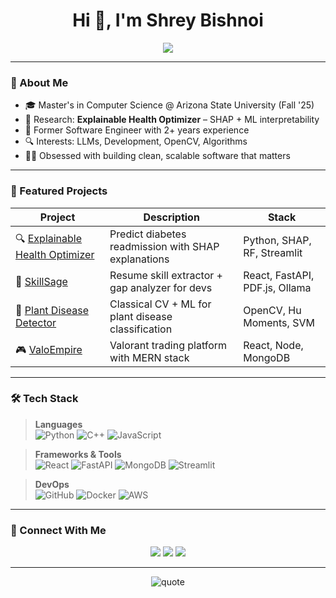 <h1 align="center">Hi 👋, I'm Shrey Bishnoi</h1>

<p align="center">
  <a href="https://github.com/shrey-Bish">
    <img src="https://readme-typing-svg.herokuapp.com?font=Fira+Code&weight=500&size=25&duration=2000&pause=1000&center=true&vCenter=true&color=00F9FF&width=450&lines=Full+Stack+Developer;Machine+Learning+Enthusiast;Building+SkillSage+%F0%9F%94%A5;Explaining+AI+%E2%9A%AA;Always+learning+new+things..." />
  </a>
</p>

---

### 🧠 About Me
- 🎓 Master's in Computer Science @ Arizona State University (Fall '25)
- 🧬 Research: **Explainable Health Optimizer** – SHAP + ML interpretability
- 💼 Former Software Engineer with 2+ years experience
- 🔍 Interests: LLMs, Development, OpenCV, Algorithms
- 🧑‍💻 Obsessed with building clean, scalable software that matters

---

### 🚀 Featured Projects

| Project | Description | Stack |
|--------|-------------|--------|
| 🔍 [Explainable Health Optimizer](https://github.com/shrey-Bish/explainable-health-optimizer) | Predict diabetes readmission with SHAP explanations | Python, SHAP, RF, Streamlit |
| 🎯 [SkillSage](https://github.com/shrey-Bish/skillsage) | Resume skill extractor + gap analyzer for devs | React, FastAPI, PDF.js, Ollama |
| 🌾 [Plant Disease Detector](https://github.com/shrey-Bish/plant-disease-detection) | Classical CV + ML for plant disease classification | OpenCV, Hu Moments, SVM |
| 🎮 [ValoEmpire](https://github.com/shrey-Bish/Valo-Empire) | Valorant trading platform with MERN stack | React, Node, MongoDB |

---

### 🛠️ Tech Stack

> **Languages**  
> ![Python](https://img.shields.io/badge/-Python-05122A?style=flat&logo=python) 
> ![C++](https://img.shields.io/badge/-C++-05122A?style=flat&logo=c%2B%2B) 
> ![JavaScript](https://img.shields.io/badge/-JavaScript-05122A?style=flat&logo=javascript)

> **Frameworks & Tools**  
> ![React](https://img.shields.io/badge/-React-05122A?style=flat&logo=react)
> ![FastAPI](https://img.shields.io/badge/-FastAPI-05122A?style=flat&logo=fastapi)
> ![MongoDB](https://img.shields.io/badge/-MongoDB-05122A?style=flat&logo=mongodb)
> ![Streamlit](https://img.shields.io/badge/-Streamlit-05122A?style=flat&logo=streamlit)

> **DevOps**  
> ![GitHub](https://img.shields.io/badge/-GitHub-05122A?style=flat&logo=github)
> ![Docker](https://img.shields.io/badge/-Docker-05122A?style=flat&logo=docker)
> ![AWS](https://img.shields.io/badge/-AWS-05122A?style=flat&logo=amazonaws)


---

### 🔗 Connect With Me

<p align="center">
  <a href="https://www.linkedin.com/in/shrey-bishnoi/"><img src="https://img.shields.io/badge/LinkedIn-blue?style=for-the-badge&logo=linkedin&logoColor=white" /></a>
  <a href="mailto:sbishnoi2000.sb@gmail.com"><img src="https://img.shields.io/badge/Gmail-D14836?style=for-the-badge&logo=gmail&logoColor=white" /></a>
  <a href="https://shrey-bish.github.io/Portfolio/"><img src="https://img.shields.io/badge/Portfolio-000?style=for-the-badge&logo=vercel" /></a>
</p>

---

<p align="center">
  <img src="https://quotes-github-readme.vercel.app/api?type=horizontal&theme=dark" alt="quote" />
</p>
